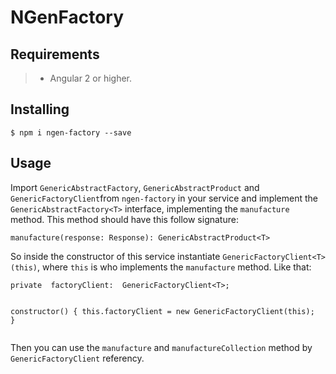 <h1 id="ngenfactory">NGenFactory</h1>
<h2 id="requirements">Requirements</h2>
<blockquote>
<ul>
<li>Angular 2 or higher.</li>
</ul>
</blockquote>
<h2 id="installing">Installing</h2>
<pre><code>$ npm i ngen-factory --save
</code></pre>
<h2 id="usage">Usage</h2>
<p>Import <code>GenericAbstractFactory</code>, <code>GenericAbstractProduct</code> and <code>GenericFactoryClient</code>from <code>ngen-factory</code> in your service and implement the <code>GenericAbstractFactory&lt;T&gt;</code> interface, implementing the  <code>manufacture</code> method. This method should have this follow signature:</p>
<pre><code>manufacture(response: Response): GenericAbstractProduct&lt;T&gt;
</code></pre>
<p>So inside the constructor of this service instantiate <code>GenericFactoryClient&lt;T&gt;(this)</code>, where <code>this</code> is who implements the <code>manufacture</code> method. Like that:</p>
<pre><code>private  factoryClient:  GenericFactoryClient&lt;T&gt;;

constructor() {
	this.factoryClient = new GenericFactoryClient(this);
}
</code></pre>
<p>Then you can use the <code>manufacture</code> and <code>manufactureCollection</code> method by <code>GenericFactoryClient</code> referency.</p>

